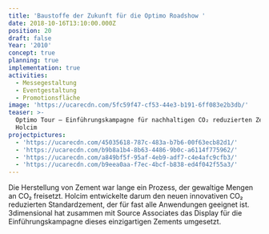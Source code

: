 ```yaml
---
title: 'Baustoffe der Zukunft für die Optimo Roadshow '
date: 2018-10-16T13:10:00.000Z
position: 20
draft: false
Year: '2010'
concept: true
planning: true
implementation: true
activities:
  - Messegestaltung
  - Eventgestaltung
  - Promotionsfläche
image: 'https://ucarecdn.com/5fc59f47-cf53-44e3-b191-6ff083e2b3db/'
teaser: >-
  Optimo Tour — Einführungskampagne für nachhaltigen CO₂ reduzierten Zement von
  Holcim
projectpictures:
  - 'https://ucarecdn.com/45035618-787c-483a-b7b6-00f63ecb82d1/'
  - 'https://ucarecdn.com/b9b8a1b4-8b63-4486-9b0c-a6114f775962/'
  - 'https://ucarecdn.com/a849bf5f-95af-4eb9-adf7-c4e4afc9cfb3/'
  - 'https://ucarecdn.com/b9eea0aa-f7ec-4bcf-b838-ed4f042f55a3/'
---
```

Die Herstellung von Zement war lange ein Prozess, der gewaltige Mengen an CO₂ freisetzt. Holcim entwickelte darum den neuen innovativen CO₂ reduzierten Standardzement, der für fast alle Anwendungen geeignet ist. 3dimensional hat zusammen mit Source Associates das Display für die Einführungskampagne dieses einzigartigen Zements umgesetzt.

